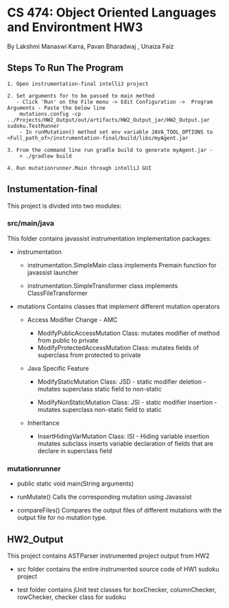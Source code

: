 # CS 474: Object Oriented Languages and Environtment HW3

By Lakshmi Manaswi Karra, Pavan Bharadwaj , Unaiza Faiz



## Steps To Run The Program
    1. Open instrumentation-final intelliJ project
    
    2. Set arguments for to be passed to main method
       - Click 'Run' on the File menu -> Edit Configuration ->  Program Arguments - Paste the below line 
        mutations.config -cp ../Projects/HW2_Output/out/artifacts/HW2_Output_jar/HW2_Output.jar sudoku.TestRunner
        - In runMutation() method set env variable JAVA_TOOL_OPTIONS to <Full_path_of>/instrumentation-final/build/libs/myAgent.jar
        
    3. From the command line run gradle build to generate myAgent.jar -
        > ./gradlew build 
        
    4. Run mutationrunner.Main through intelliJ GUI


## Instumentation-final 

This project is divided into two modules:

### src/main/java
    
This folder contains javassist instrumentation implementation packages:
- instrumentation 
  - instrumentation.SimpleMain class
              implements Premain function for javassist launcher

  - instrumentation.SimpleTransformer class
		    implements ClassFileTransformer 
- mutations
     Contains classes that implement different mutation operators
	    
     - Access Modifier Change - AMC 
		
		* ModifyPublicAccessMutation Class:
	       		 mutates modifier of method from public to private
	   	* ModifyProtectedAccessMutation Class:
	       		 mutates fields of superclass from protected to private
	        
	 - Java Specific Feature 
	   
	   * ModifyStaticMutation Class:
	        JSD - static modifier deletion 
	           - mutates superclass static field to non-static
	        
	   * ModifyNonStaticMutation Class:
	        JSI - static modifier insertion 
	            - mutates superclass non-static field to static
		    
	- Inheritance
		
		* InsertHidingVarMutation Class:
		    ISI - Hiding variable insertion
		           mutates subclass inserts variable declaration of fields that are declare in superclass field
		

### mutationrunner

* public static void main(String arguments) 
		
* runMutate() 
		Calls the corresponding mutation using Javassist
		
* compareFiles()
		Compares the output files of different mutations with the output file for no mutation type.

## HW2_Output
This project contains ASTParser instrumented project output from HW2
    
   - src folder contains the entire instrumented source code of HW1 sudoku project
		
   - test folder contains jUnit test classes for boxChecker, columnChecker, rowChecker, checker class for sudoku


